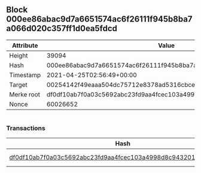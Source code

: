 ## Block 000ee86abac9d7a6651574ac6f26111f945b8ba7a066d020c357ff1d0ea5fdcd

Attribute | Value
--- | ---
Height | 39094
Hash | 000ee86abac9d7a6651574ac6f26111f945b8ba7a066d020c357ff1d0ea5fdcd
Timestamp | 2021-04-25T02:56:49+00:00
Target | 00254142f49eaaa504dc75712e8378ad5316cbcead634704b3734b6271167cc4
Merke root | df0df10ab7f0a03c5692abc23fd9aa4fcec103a4998d8c943201c71dca2f5f5a
Nonce | 60026652

```

```

### Transactions

Hash | Amount
--- | ---
[df0df10ab7f0a03c5692abc23fd9aa4fcec103a4998d8c943201c71dca2f5f5a](df0df10ab7f0a03c5692abc23fd9aa4fcec103a4998d8c943201c71dca2f5f5a.md) | 10.00000000 SKEPTI 
